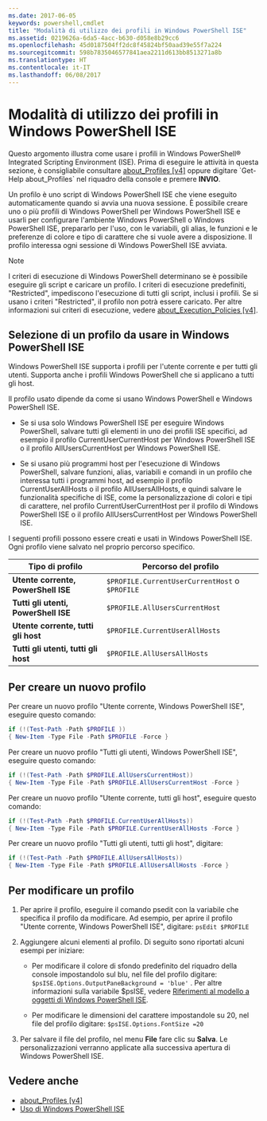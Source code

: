 ```yaml
---
ms.date: 2017-06-05
keywords: powershell,cmdlet
title: "Modalità di utilizzo dei profili in Windows PowerShell ISE"
ms.assetid: 0219626a-6da5-4acc-b630-d058e8b29cc6
ms.openlocfilehash: 45d0187504ff2dc8f45824bf50aad39e55f7a224
ms.sourcegitcommit: 598b7835046577841aea2211d613bb8513271a8b
ms.translationtype: HT
ms.contentlocale: it-IT
ms.lasthandoff: 06/08/2017
---
```

# <a name="how-to-use-profiles-in-windows-powershell-ise"></a>Modalità di utilizzo dei profili in Windows PowerShell ISE
Questo argomento illustra come usare i profili in Windows PowerShell® Integrated Scripting Environment (ISE). Prima di eseguire le attività in questa sezione, è consigliabile consultare [about_Profiles [v4]](https://technet.microsoft.com/library/e1d9e30a-70cc-4f36-949f-fc7cd96b4054(v=wps.630)) oppure digitare `Get-Help about_Profiles` nel riquadro della console e premere **INVIO**.

Un profilo è uno script di Windows PowerShell ISE che viene eseguito automaticamente quando si avvia una nuova sessione.  È possibile creare uno o più profili di Windows PowerShell per Windows PowerShell ISE e usarli per configurare l'ambiente Windows PowerShell o Windows PowerShell ISE, prepararlo per l'uso, con le variabili, gli alias, le funzioni e le preferenze di colore e tipo di carattere che si vuole avere a disposizione. Il profilo interessa ogni sessione di Windows PowerShell ISE avviata.

> [!NOTE]
> I criteri di esecuzione di Windows PowerShell determinano se è possibile eseguire gli script e caricare un profilo. I criteri di esecuzione predefiniti, "Restricted", impediscono l'esecuzione di tutti gli script, inclusi i profili. Se si usano i criteri "Restricted", il profilo non potrà essere caricato. Per altre informazioni sui criteri di esecuzione, vedere [about_Execution_Policies [v4]](https://technet.microsoft.com/library/347708dc-1515-4d74-978b-8334603472e6(v=wps.630)).

## <a name="selecting-a-profile-to-use-in-the-windows-powershell-ise"></a>Selezione di un profilo da usare in Windows PowerShell ISE
Windows PowerShell ISE supporta i profili per l'utente corrente e per tutti gli utenti. Supporta anche i profili Windows PowerShell che si applicano a tutti gli host.

Il profilo usato dipende da come si usano Windows PowerShell e Windows PowerShell ISE.

-   Se si usa solo Windows PowerShell ISE per eseguire Windows PowerShell, salvare tutti gli elementi in uno dei profili ISE specifici, ad esempio il profilo CurrentUserCurrentHost per Windows PowerShell ISE o il profilo AllUsersCurrentHost per Windows PowerShell ISE.

-   Se si usano più programmi host per l'esecuzione di Windows PowerShell, salvare funzioni, alias, variabili e comandi in un profilo che interessa tutti i programmi host, ad esempio il profilo CurrentUserAllHosts o il profilo AllUsersAllHosts, e quindi salvare le funzionalità specifiche di ISE, come la personalizzazione di colori e tipi di carattere, nel profilo CurrentUserCurrentHost per il profilo di Windows PowerShell ISE o il profilo AllUsersCurrentHost per Windows PowerShell ISE.

I seguenti profili possono essere creati e usati in Windows PowerShell ISE. Ogni profilo viene salvato nel proprio percorso specifico.

| Tipo di profilo | Percorso del profilo |
| --- | --- |
| **Utente corrente, PowerShell ISE**| `$PROFILE.CurrentUserCurrentHost` o `$PROFILE` |
| **Tutti gli utenti, PowerShell ISE**| `$PROFILE.AllUsersCurrentHost` |
| **Utente corrente, tutti gli host**| `$PROFILE.CurrentUserAllHosts` |
| **Tutti gli utenti, tutti gli host** | `$PROFILE.AllUsersAllHosts` |

## <a name="to-create-a-new-profile"></a>Per creare un nuovo profilo
Per creare un nuovo profilo "Utente corrente, Windows PowerShell ISE", eseguire questo comando:

```PowerShell
if (!(Test-Path -Path $PROFILE )) 
{ New-Item -Type File -Path $PROFILE -Force }
```

Per creare un nuovo profilo "Tutti gli utenti, Windows PowerShell ISE", eseguire questo comando:

```PowerShell
if (!(Test-Path -Path $PROFILE.AllUsersCurrentHost)) 
{ New-Item -Type File -Path $PROFILE.AllUsersCurrentHost -Force }
```

Per creare un nuovo profilo "Utente corrente, tutti gli host", eseguire questo comando:

```PowerShell
if (!(Test-Path -Path $PROFILE.CurrentUserAllHosts)) 
{ New-Item -Type File -Path $PROFILE.CurrentUserAllHosts -Force }
```

Per creare un nuovo profilo "Tutti gli utenti, tutti gli host", digitare:

```PowerShell
if (!(Test-Path -Path $PROFILE.AllUsersAllHosts)) 
{ New-Item -Type File -Path $PROFILE.AllUsersAllHosts -Force }
```

## <a name="to-edit-a-profile"></a>Per modificare un profilo

1.  Per aprire il profilo, eseguire il comando psedit con la variabile che specifica il profilo da modificare. Ad esempio, per aprire il profilo "Utente corrente, Windows PowerShell ISE", digitare: `psEdit $PROFILE`

2.  Aggiungere alcuni elementi al profilo. Di seguito sono riportati alcuni esempi per iniziare:

    -   Per modificare il colore di sfondo predefinito del riquadro della console impostandolo sul blu, nel file del profilo digitare: `$psISE.Options.OutputPaneBackground = 'blue'` . Per altre informazioni sulla variabile $psISE, vedere [Riferimenti al modello a oggetti di Windows PowerShell ISE](#windows-powershell-ise-object-model-reference).

    -   Per modificare le dimensioni del carattere impostandole su 20, nel file del profilo digitare: `$psISE.Options.FontSize =20`

3.  Per salvare il file del profilo, nel menu **File** fare clic su **Salva**. Le personalizzazioni verranno applicate alla successiva apertura di Windows PowerShell ISE.

## <a name="see-also"></a>Vedere anche
- [about_Profiles [v4]](https://technet.microsoft.com/library/e1d9e30a-70cc-4f36-949f-fc7cd96b4054(v=wps.630))
- [Uso di Windows PowerShell ISE](Using-the-Windows-PowerShell-ISE.md)


